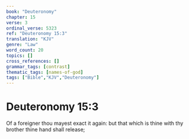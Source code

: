 ```yaml
---
book: "Deuteronomy"
chapter: 15
verse: 3
ordinal_verse: 5323
ref: "Deuteronomy 15:3"
translation: "KJV"
genre: "Law"
word_count: 20
topics: []
cross_references: []
grammar_tags: [contrast]
thematic_tags: [names-of-god]
tags: ["Bible","KJV","Deuteronomy"]
---
```


# Deuteronomy 15:3

Of a foreigner thou mayest exact it again: but that which is thine with thy brother thine hand shall release;
